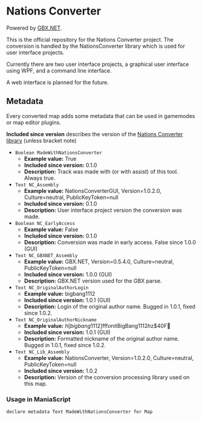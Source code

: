 # Nations Converter

Powered by [GBX.NET](https://github.com/BigBang1112/gbx-net).

This is the official repository for the Nations Converter project. The conversion is handled by the NationsConverter library which is used for user interface projects.

Currently there are two user interface projects, a graphical user interface using WPF, and a command line interface.

A web interface is planned for the future.

## Metadata

Every converted map adds some metadata that can be used in gamemodes or map editor plugins.

**Included since version** describes the version of the [Nations Converter library](NationsConverter/NationsConverter.csproj) (unless bracket note)

- `Boolean MadeWithNationsConverter`
  - **Example value:** True
  - **Included since version:** 0.1.0
  - **Description:** Track was made with (or with assist) of this tool. Always true.
- `Text NC_Assembly`
  - **Example value:** NationsConverterGUI, Version=1.0.2.0, Culture=neutral, PublicKeyToken=null
  - **Included since version:** 0.1.0
  - **Description:** User interface project version the conversion was made.
- `Boolean NC_EarlyAccess`
  - **Example value:** False
  - **Included since version:** 0.1.0
  - **Description:** Conversion was made in early access. False since 1.0.0 (GUI)
- `Text NC_GBXNET_Assembly`
  - **Example value:** GBX.NET, Version=0.5.4.0, Culture=neutral, PublicKeyToken=null
  - **Included since version:** 1.0.0 (GUI)
  - **Description:** GBX.NET version used for the GBX parse.
- `Text NC_OriginalAuthorLogin`
  - **Example value:** bigbang1112
  - **Included since version:** 1.0.1 (GUI)
  - **Description:** Login of the original author name. Bugged in 1.0.1, fixed since 1.0.2.
- `Text NC_OriginalAuthorNickname`
  - **Example value:** $h[bigbang1112]$fff$o$n$t$iBigBang1112$h  $z$40F
  - **Included since version:** 1.0.1 (GUI)
  - **Description:** Formatted nickname of the original author name. Bugged in 1.0.1, fixed since 1.0.2.
- `Text NC_Lib_Assembly`
  - **Example value:** NationsConverter, Version=1.0.2.0, Culture=neutral, PublicKeyToken=null
  - **Included since version:** 1.0.2
  - **Description:** Version of the conversion processing library used on this map.

### Usage in ManiaScript

`declare metadata Text MadeWithNationsConverter for Map`
